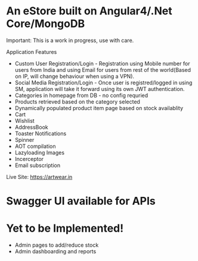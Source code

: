 # An eStore built on Angular4/.Net Core/MongoDB
Important: This is a work in progress, use with care.

Application Features
  - Custom User Registration/Login - Registration using Mobile number for users from India and using Email for users from rest of the world(Based on IP, will change behaviour when using a VPN). 
  - Social Media Registration/Login - Once user is registred/logged in using SM, application will take it forward using its own JWT authentication.
  - Categories in homepage from DB - no config requried
  - Products retrieved based on the category selected
  - Dynamically populated product item page based on stock availablity
  - Cart
  - Wishlist
  - AddressBook
  - Toaster Notifications
  - Spinner
  - AOT compilation
  - Lazyloading Images
  - Incerceptor
  - Email subscription

  Live Site: https://artwear.in

# Swagger UI available for APIs

# Yet to be Implemented!

  - Admin pages to add/reduce stock
  - Admin dashboarding and reports
